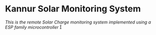 # Kannur Solar Monitoring System

_This is the remote Solar Charge monitoring system implemented using a ESP family microcontroller_ 

